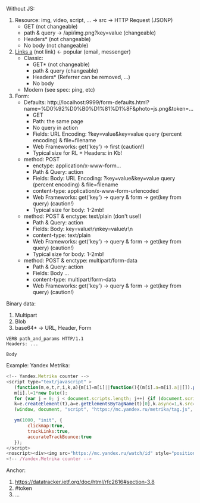 Without JS:

1. Resource: img, video, script, ... -> src -> HTTP Request (JSONP)
    - GET (not changeable)
    - path & query -> /api/img.png?key=value (changeable)
    - Headers* (not changeable)
    - No body (not changeable)
2. [Links a](https://developer.mozilla.org/en-US/docs/Web/HTML/Element/a) (not link) <- popular (email, messenger)
    - Classic:
        - GET* (not changeable)
        - path & query (changeable)
        - Headers* (Referrer can be removed, ...)
        - No body
    - Modern (see spec: ping, etc)
3. Form:
    - Defaults: http://localhost:9999/form-defaults.html?name=%D0%92%D0%B0%D1%81%D1%8F&photo=js.png&token=...
        - GET
        - Path: the same page
        - No query in action
        - Fields: URL Encoding: ?key=value&key=value query (percent encoding) & file=filename
        - Web Frameworks: get('key') -> first (caution!)
        - Typical size for RL + Headers: in Kb!
    - method: POST
        - enctype: application/x-www-form...
        - Path & Query: action
        - Fields: Body: URL Encoding: ?key=value&key=value query (percent encoding) & file=filename
        - content-type: application/x-www-form-urlencoded
        - Web Frameworks: get('key') -> query & form -> get(key from query) (caution!)
        - Typical size for body: 1-2mb!
    - method: POST & enctype: text/plain (don't use!)
        - Path & Query: action
        - Fields: Body: key=value\r\nkey=value\r\n
        - content-type: text/plain
        - Web Frameworks: get('key') -> query & form -> get(key from query) (caution!)
        - Typical size for body: 1-2mb!
    - method: POST & enctype: multipart/form-data
        - Path & Query: action
        - Fields: Body ...
        - content-type: multipart/form-data
        - Web Frameworks: get('key') -> query & form -> get(key from query) (caution!)

Binary data:
1. Multipart
2. Blob
3. base64* -> URL, Header, Form

```
VERB path_and_params HTTP/1.1
Headers: ...

Body
```

Example: Yandex Metrika:

```js
<!-- Yandex.Metrika counter -->
<script type="text/javascript" >
   (function(m,e,t,r,i,k,a){m[i]=m[i]||function(){(m[i].a=m[i].a||[]).push(arguments)};
   m[i].l=1*new Date();
   for (var j = 0; j < document.scripts.length; j++) {if (document.scripts[j].src === r) { return; }}
   k=e.createElement(t),a=e.getElementsByTagName(t)[0],k.async=1,k.src=r,a.parentNode.insertBefore(k,a)})
   (window, document, "script", "https://mc.yandex.ru/metrika/tag.js", "ym");

   ym(1000, "init", {
        clickmap:true,
        trackLinks:true,
        accurateTrackBounce:true
   });
</script>
<noscript><div><img src="https://mc.yandex.ru/watch/id" style="position:absolute; left:-9999px;" alt="" /></div></noscript>
<!-- /Yandex.Metrika counter -->
```


Anchor:
1. https://datatracker.ietf.org/doc/html/rfc2616#section-3.8
2. #token
3. ...